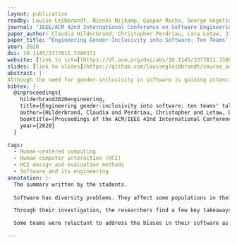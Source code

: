 ```yaml
---
layout: publication
readby: Louise Leibbrandt, Nienke Nijkamp, Gaspar Rocha, George Vegelien
journal: "IEEE/ACM 42nd International Conference on Software Engineering (ICSE)"
paper_author: Claudia Hilderbrand, Christopher Perdriau, Lara Letaw, Jillian Emard, Zoe Steine-Hanson, Margaret Burnet, Anita Sarma
paper_title: "Engineering Gender-Inclusivity into Software: Ten Teams’ Tales from the Trenches"
year: 2020
doi: 10.1145/3377811.3380371
website: [link to site](https://dl.acm.org/doi/abs/10.1145/3377811.3380371)
slides: [link to slides](https://github.com/louisegleibbrandt/course_sustainableSE/blob/main/_literature_review_2023/Group%202.pptx.pdf)
abstract: |- 
Although the need for gender-inclusivity in software is gaining attention among SE researchers and SE practitioners, and at least one method (GenderMag) has been published to help, little has been reported on how to make such methods work in real-world settings. Real-world teams are ever-mindful of the practicalities of adding new methods on top of their existing processes. For example, how can they keep the time costs viable? How can they maximize impacts of using it? What about controversies that can arise in talking about gender? To find out how software teams "in the trenches" handle these and similar questions, we collected the GenderMag-based processes of 10 real-world software teams---more than 50 people---for periods ranging from 5 months to 3.5 years. We present these teams' insights and experiences in the form of 9 practices, 2 potential pitfalls, and 2 open issues, so as to provide their insights to other real-world software teams trying to engineer gender-inclusivity into their software products.
bibtex: |-
  @inproceedings{
    hilderbrand2020engineering,
    title={Engineering gender-inclusivity into software: ten teams' tales from the trenches},
    author={Hilderbrand, Claudia and Perdriau, Christopher and Letaw, Lara and Emard, Jillian and Steine-Hanson, Zoe and Burnett, Margaret and Sarma, Anita},
    booktitle={Proceedings of the ACM/IEEE 42nd International Conference on Software Engineering},
    year={2020}
  }

tags:
  - Human-centered computing
  - Human computer interaction (HCI)
  - HCI design and evaluation methods
  - Software and its engineering
annotation: |-
  The summary written by the students.
  
  Software has diversity problems. They affect some populations in their ability to be productive with, or even use software. A lot of these issues are related to gender inclusivity. Although there are proven methods on how to engineer gender inclusivity into software, there are few studies on the real-world application of these methods.This paper provides an evaluation of GenderMag, a software inspection method to include gender inclusivity in software engineering. GenderMag evaluates user stories using 3 personas: Tim, Pat, and Abi. The personas are walked through the steps in the user stories using a Cognitive Walkthrough, asking several subquestions designed to consider the persona's possible issues with each step. The researchers investigate the integration of GenderMag into real-world teams’ practices through an Action Research based investigation. The research follows 10 software teams, 4 university based and 6 from companies. 

  Through their investigation, the researchers find a few key takeaways and pitfalls when integrating GenderMag into existing software projects. Abi’s persona was most helpful in identifying possible pitfalls in the designed software. Her persona helped developers think about underlying problems they otherwise might have missed. Aside from evaluation, Abi’s persona turned out to be a useful communication tool. The investigation found that it was uncomfortable to talk about gender-based design issues. By thinking about what Abi might be able or not able to do, developers could talk and think about the shortcomings in their software without their own egos getting in the way. Another interesting takeaway was that Abi seemed to represent the most inclusive persona. By focusing on the Abi persona first, teams were able to create a more accessible product for a diverse userbase. Including many team members in learning sessions seemed useful, as more people became familiar with the method. Furthermore, in evaluation sessions, teams with many individuals had more perspectives brought up, which increased the completeness of the evaluation. However, this did slow down the process and so was deemed infeasible. These findings indicate that learning and doing have different goals and both gain value from adapting team size.The presence of decision-makers in learning sessions also showed good results, as teams without decision-making power were sometimes unable to communicate the need to fix these problems to the decision-makers, reducing productivity and efficacy.

  Some teams were reluctant to address the biases in their software as gender biases, which falls in line with previous reports of teams wanting to “talk about gender without talking about gender”. The paper suggested that a further abstraction beyond gender to computer efficacy may resolve the issues that software teams had with the gendering the personas.

---
```


<!--mandatory fields: paper_title, readby, paper_author, journal, year, doi or preprint or arxiv, slides (if you have), abstract, annotation -->

